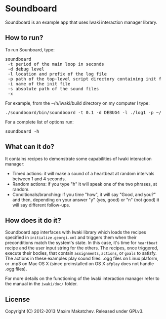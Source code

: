Soundboard 
=====

Soundboard is an example app that uses Iwaki interaction manager library. 


## How to run?

To run Sounboard, type:

<pre>
soundboard 
 -t period of the main loop in seconds 
 -d debug level 
 -l location and prefix of the log file 
 -p path of the top-level script directory containing init file 
 -i name of the init file 
 -s absolute path of the sound files
 -x
</pre>

For example, from the ~/h/iwaki/build directory on my computer I type:
<pre>
./soundboard/bin/soundboard -t 0.1 -d DEBUG4 -l ./log1 -p ~/h/iwaki/soundboard/scripts -i initialize_im.georgi.xml -s ~/h/iwaki/soundboard/sounds -x
</pre>

For a complete list of options run:
<pre>
soundboard -h
</pre>

## What can it do?

It contains recipes to demonstrate some capabilities of Iwaki interaction manager:

  - Timed actions: it will make a sound of a heartbeat at random intervals between 1 and 4 seconds.
  - Random actions: if you type "h" it will speak one of the two phrases, at random.
  - Conditionals/branching: if you time "how", it will say "Good, and you?" and then, depending on your answer "y" (yes, good) or "n" (not good) it will say different follow-ups.

## How does it do it?

Soundboard app interfaces with Iwaki library which loads the recipes specified in `initialize.georgi.xml` and triggers them when their preconditions match the system's state. In this case, it's time for `heartbeat` recipe and the user input string for the others. The recipes, once triggered, execute their bodies, that contain `assignments`, `actions`, or `goals` to satisfy. The actions in these examples play sound files: .ogg files on Linux plaform, or .mp3 on Mac OS X (since preinstalled on OS X `afplay` does not handle .ogg files). 

For more details on the functioning of the Iwaki interaction manager refer to the manual in the `iwaki/doc/` folder.

## License

Copyright (C) 2012-2013 Maxim Makatchev. Released under GPLv3.